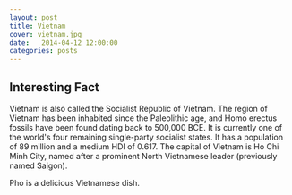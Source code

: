 ```yaml
---
layout: post
title: Vietnam
cover: vietnam.jpg
date:   2014-04-12 12:00:00
categories: posts
---
```


## Interesting Fact

Vietnam is also called the Socialist Republic of Vietnam. The region of Vietnam has been inhabited since the Paleolithic age, and Homo erectus fossils have been found dating back to 500,000 BCE. It is currently one of the world's four remaining single-party socialist states. It has a population of 89 million and a medium HDI of 0.617. The capital of Vietnam is Ho Chi Minh City, named after a prominent North Vietnamese leader (previously named Saigon). 

Pho is a delicious Vietnamese dish. 
